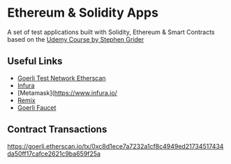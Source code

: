 # Ethereum & Solidity Apps

A set of test applications built with Solidity, Ethereum & Smart Contracts based on the [Udemy Course by Stephen Grider](https://www.udemy.com/course/ethereum-and-solidity-the-complete-developers-guide/)

## Useful Links

- [Goerli Test Network Etherscan](https://goerli.etherscan.io/)
- [Infura](https://www.infura.io/)
- [Metamask](https://www.infura.io/
- [Remix](https://remix.ethereum.org/)
- [Goerli Faucet](https://goerlifaucet.com/)


## Contract Transactions
https://goerli.etherscan.io/tx/0xc8d1ece7a7232a1cf8c4949ed21734517434da50ff17cafce2621c9ba659f25a

